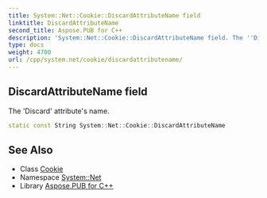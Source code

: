 ```yaml
---
title: System::Net::Cookie::DiscardAttributeName field
linktitle: DiscardAttributeName
second_title: Aspose.PUB for C++
description: 'System::Net::Cookie::DiscardAttributeName field. The ''Discard'' attribute''s name in C++.'
type: docs
weight: 4700
url: /cpp/system.net/cookie/discardattributename/
---
```

## DiscardAttributeName field


The 'Discard' attribute's name.

```cpp
static const String System::Net::Cookie::DiscardAttributeName
```

## See Also

* Class [Cookie](../)
* Namespace [System::Net](../../)
* Library [Aspose.PUB for C++](../../../)
